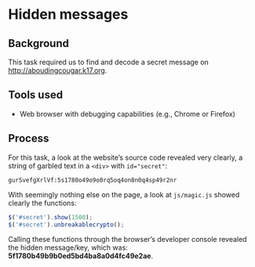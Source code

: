 Hidden messages
===============

Background
----------
This task required us to find and decode a secret message on http://aboudingcougar.k17.org.

Tools used
----------
* Web browser with debugging capabilities (e.g., Chrome or Firefox)

Process
-------
For this task, a look at the website’s source code revealed very clearly, a string of garbled text in a `<div>` with `id="secret"`:
````
gurSvefgXrlVf:5s1780o49o9o0rq5oq4on8n0q4sp49r2nr
````

With seemingly nothing else on the page, a look at `js/magic.js` showed clearly the functions:
````js
$('#secret').show(1500);
$('#secret').unbreakablecrypto();
````
Calling these functions through the browser’s developer console revealed the hidden message/key, which was: **5f1780b49b9b0ed5bd4ba8a0d4fc49e2ae**.
